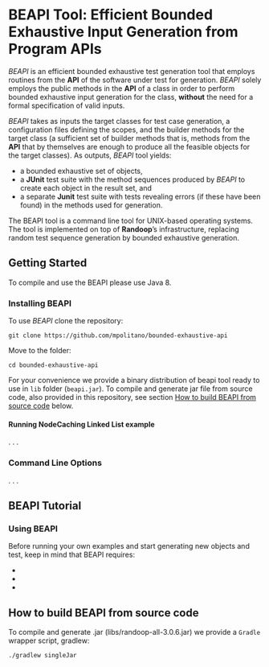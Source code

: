 # BEAPI Tool: Efficient Bounded Exhaustive Input Generation from Program APIs

*BEAPI* is an efficient bounded exhaustive test generation tool that employs routines from the **API** of the software under test for generation. *BEAPI* solely employs the public methods in the **API** of a class in order to perform bounded exhaustive input generation for the class, **without** the need for a formal specification of valid inputs. 


*BEAPI* takes as inputs the target classes for test case generation, a configuration files defining the scopes, and the builder methods for the target class (a sufficient set of builder methods that is, methods from the **API** that by themselves are enough to produce all the feasible objects for the target classes). As outputs, *BEAPI* tool yields:
- a bounded exhaustive set of objects,
- a **JUnit**  test suite with the method sequences produced by *BEAPI* to create each object in the result set, and
- a separate **Junit** test suite with tests revealing errors (if these have been found) in the methods used for generation.

The BEAPI tool is a command line tool for UNIX-based operating systems. The tool is implemented on top of **Randoop**’s infrastructure, replacing random test sequence generation by bounded exhaustive generation.

## Getting Started

To compile and use the BEAPI please use Java 8.


### Installing BEAPI

To use  *BEAPI* clone the repository:

```
git clone https://github.com/mpolitano/bounded-exhaustive-api
```
Move to the folder:

```
cd bounded-exhaustive-api
```
For your convenience we provide a  binary distribution of beapi tool ready to use in ```lib``` folder (```beapi.jar```). To compile and generate  jar file from source code, also provided in this repository, see section [How to build BEAPI from source code](#compile) below.




#### Running NodeCaching Linked List example

. . .
### Command Line Options
. . .
## BEAPI Tutorial

### Using BEAPI

Before running your own examples and start generating new objects and test, keep in mind that BEAPI requires:

- 
-
-
<a name="compile"></a>
## How to build BEAPI from source code

To compile and generate .jar (libs/randoop-all-3.0.6.jar)  we provide a ```Gradle``` wrapper script, gradlew:

```
./gradlew singleJar
```

